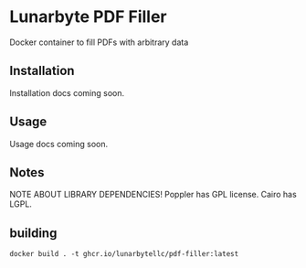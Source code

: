 # Lunarbyte PDF Filler

Docker container to fill PDFs with arbitrary data

## Installation

Installation docs coming soon.

## Usage

Usage docs coming soon.

## Notes

NOTE ABOUT LIBRARY DEPENDENCIES! Poppler has GPL license. Cairo has LGPL.

## building

```shell
docker build . -t ghcr.io/lunarbytellc/pdf-filler:latest
```
